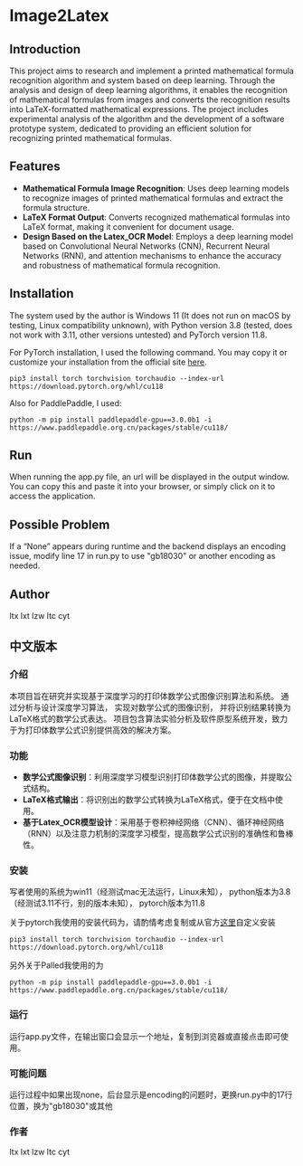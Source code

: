 # Image2Latex

## Introduction
This project aims to research and implement a printed mathematical formula recognition algorithm and system based on deep learning. 
Through the analysis and design of deep learning algorithms, 
it enables the recognition of mathematical formulas from images and converts the recognition results into LaTeX-formatted mathematical expressions. 
The project includes experimental analysis of the algorithm and the development of a software prototype system, 
dedicated to providing an efficient solution for recognizing printed mathematical formulas.

## Features
- **Mathematical Formula Image Recognition**: Uses deep learning models to recognize images of printed mathematical formulas and extract the formula structure.
- **LaTeX Format Output**: Converts recognized mathematical formulas into LaTeX format, making it convenient for document usage.
- **Design Based on the Latex_OCR Model**: Employs a deep learning model based on Convolutional Neural Networks (CNN), Recurrent Neural Networks (RNN), and attention mechanisms to enhance the accuracy and robustness of mathematical formula recognition.

## Installation
The system used by the author is Windows 11 (It does not run on macOS by testing, Linux compatibility unknown), 
with Python version 3.8 (tested, does not work with 3.11, other versions untested) and PyTorch version 11.8.

For PyTorch installation, I used the following command. You may copy it or customize your installation from the official site [here](https://pytorch.org/get-started/locally/).

`pip3 install torch torchvision torchaudio --index-url https://download.pytorch.org/whl/cu118`

Also for PaddlePaddle, I used:

`python -m pip install paddlepaddle-gpu==3.0.0b1 -i https://www.paddlepaddle.org.cn/packages/stable/cu118/`

## Run
When running the app.py file, an url will be displayed in the output window. 
You can copy this and paste it into your browser, or simply click on it to access the application.

## Possible Problem
If a “None” appears during runtime and the backend displays an encoding issue, 
modify line 17 in run.py to use "gb18030" or another encoding as needed.

## Author
ltx lxt lzw ltc cyt

## 中文版本
### 介绍
本项目旨在研究并实现基于深度学习的打印体数学公式图像识别算法和系统。
通过分析与设计深度学习算法，
实现对数学公式的图像识别，
并将识别结果转换为LaTeX格式的数学公式表达。
项目包含算法实验分析及软件原型系统开发，致力于为打印体数学公式识别提供高效的解决方案。

### 功能
- **数学公式图像识别**：利用深度学习模型识别打印体数学公式的图像，并提取公式结构。
- **LaTeX格式输出**：将识别出的数学公式转换为LaTeX格式，便于在文档中使用。
- **基于Latex_OCR模型设计**：采用基于卷积神经网络（CNN）、循环神经网络（RNN）以及注意力机制的深度学习模型，提高数学公式识别的准确性和鲁棒性。

### 安装
写者使用的系统为win11（经测试mac无法运行，Linux未知），
python版本为3.8（经测试3.11不行，别的版本未知），
pytorch版本为11.8

关于pytorch我使用的安装代码为，请酌情考虑复制或从官方[这里](https://pytorch.org/get-started/locally/)自定义安装

`pip3 install torch torchvision torchaudio --index-url https://download.pytorch.org/whl/cu118`

另外关于Palled我使用的为

`python -m pip install paddlepaddle-gpu==3.0.0b1 -i https://www.paddlepaddle.org.cn/packages/stable/cu118/`

### 运行
运行app.py文件，在输出窗口会显示一个地址，复制到浏览器或直接点击即可使用。

### 可能问题
运行过程中如果出现none，后台显示是encoding的问题时，更换run.py中的17行位置，换为"gb18030"或其他

### 作者
ltx lxt lzw ltc cyt


